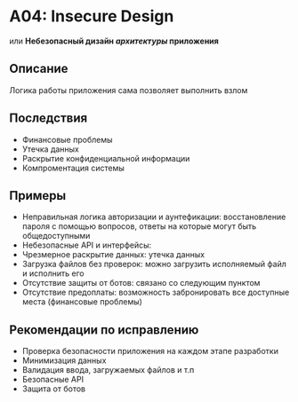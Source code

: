 # A04: Insecure Design
или **Небезопасный дизайн *архитектуры* приложения**

## Описание
Логика работы приложения сама позволяет выполнить взлом

## Последствия
- Финансовые проблемы
- Утечка данных
- Раскрытие конфиденциальной информации
- Компроментация системы

## Примеры
- Неправильная логика авторизации и аунтефикации: восстановление пароля с помощью вопросов, ответы на которые могут быть общедоступными
- Небезопасные API и интерфейсы:
- Чрезмерное раскрытие данных: утечка данных
- Загрузка файлов без проверок: можно загрузить исполняемый файл и исполнить его
- Отсутствие защиты от ботов: связано со следующим пунктом
- Отсутствие предоплаты: возможность забронировать все доступные места (финансовые проблемы)

## Рекомендации по исправлению
- Проверка безопасности приложения на каждом этапе разработки
- Минимизация данных
- Валидация ввода, загружаемых файлов и т.п
- Безопасные API
- Защита от ботов
